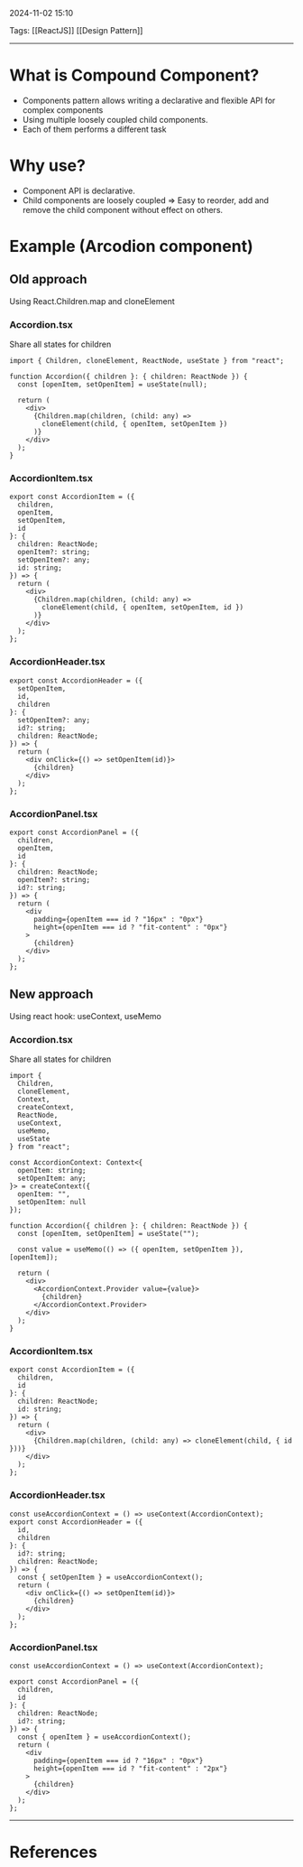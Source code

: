 2024-11-02 15:10

Tags: [[ReactJS]] [[Design Pattern]]

---

# What is Compound Component?

-   Components pattern allows writing a declarative and flexible API for complex components
-   Using multiple loosely coupled child components.
-   Each of them performs a different task

# Why use?

-   Component API is declarative.
-   Child components are loosely coupled ⇒ Easy to reorder, add and remove the child component without effect on others.

# Example (Arcodion component)

## Old approach

Using React.Children.map and cloneElement

### Accordion.tsx

Share all states for children

```tsx
import { Children, cloneElement, ReactNode, useState } from "react";

function Accordion({ children }: { children: ReactNode }) {
  const [openItem, setOpenItem] = useState(null);

  return (
    <div>
      {Children.map(children, (child: any) =>
        cloneElement(child, { openItem, setOpenItem })
      )}
    </div>
  );
}
```

### AccordionItem.tsx

```tsx
export const AccordionItem = ({
  children,
  openItem,
  setOpenItem,
  id
}: {
  children: ReactNode;
  openItem?: string;
  setOpenItem?: any;
  id: string;
}) => {
  return (
    <div>
      {Children.map(children, (child: any) =>
        cloneElement(child, { openItem, setOpenItem, id })
      )}
    </div>
  );
};
```

### AccordionHeader.tsx

```tsx
export const AccordionHeader = ({
  setOpenItem,
  id,
  children
}: {
  setOpenItem?: any;
  id?: string;
  children: ReactNode;
}) => {
  return (
    <div onClick={() => setOpenItem(id)}>
      {children}
    </div>
  );
};
```

### AccordionPanel.tsx

```tsx
export const AccordionPanel = ({
  children,
  openItem,
  id
}: {
  children: ReactNode;
  openItem?: string;
  id?: string;
}) => {
  return (
    <div
      padding={openItem === id ? "16px" : "0px"}
      height={openItem === id ? "fit-content" : "0px"}
    >
      {children}
    </div>
  );
};
```

## New approach

Using react hook: useContext, useMemo

### Accordion.tsx

Share all states for children

```tsx
import {
  Children,
  cloneElement,
  Context,
  createContext,
  ReactNode,
  useContext,
  useMemo,
  useState
} from "react";

const AccordionContext: Context<{
  openItem: string;
  setOpenItem: any;
}> = createContext({
  openItem: "",
  setOpenItem: null
});

function Accordion({ children }: { children: ReactNode }) {
  const [openItem, setOpenItem] = useState("");

  const value = useMemo(() => ({ openItem, setOpenItem }), [openItem]);

  return (
    <div>
      <AccordionContext.Provider value={value}>
        {children}
      </AccordionContext.Provider>
    </div>
  );
}
```

### AccordionItem.tsx

```tsx
export const AccordionItem = ({
  children,
  id
}: {
  children: ReactNode;
  id: string;
}) => {
  return (
    <div>
      {Children.map(children, (child: any) => cloneElement(child, { id }))}
    </div>
  );
};
```

### AccordionHeader.tsx

```tsx
const useAccordionContext = () => useContext(AccordionContext);
export const AccordionHeader = ({
  id,
  children
}: {
  id?: string;
  children: ReactNode;
}) => {
  const { setOpenItem } = useAccordionContext();
  return (
    <div onClick={() => setOpenItem(id)}>
      {children}
    </div>
  );
};
```

### AccordionPanel.tsx

```tsx
const useAccordionContext = () => useContext(AccordionContext);

export const AccordionPanel = ({
  children,
  id
}: {
  children: ReactNode;
  id?: string;
}) => {
  const { openItem } = useAccordionContext();
  return (
    <div
      padding={openItem === id ? "16px" : "0px"}
      height={openItem === id ? "fit-content" : "2px"}
    >
      {children}
    </div>
  );
};
```


---
# References
